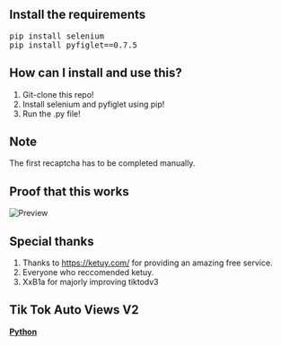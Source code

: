 ## Install the requirements
<pre>pip install selenium
pip install pyfiglet==0.7.5</pre>

## How can I install and use this?
1. Git-clone this repo!
2. Install selenium and pyfiglet using pip!
4. Run the .py file!

## Note
The first recaptcha has to be completed manually.

## Proof that this works
![Preview](https://i.imgur.com/WZY91W6.png)

## Special thanks
1. Thanks to https://ketuy.com/ for providing an amazing free service.
2. Everyone who reccomended ketuy.
3. XxB1a for majorly improving tiktodv3

## Tik Tok Auto Views V2
[**Python**](https://github.com/kangoka/tiktok-autoviewsv2-py)
